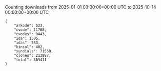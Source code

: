 
Counting downloads from 2025-01-01 00:00:00+00:00 UTC to 2025-10-14 00:00:00+00:00 UTC

```
{
    "arkode": 523,
    "cvode": 11708,
    "cvodes": 9443,
    "ida": 1305,
    "idas": 583,
    "kinsol": 402,
    "sundials": 71560,
    "clones": 213887,
    "total": 309411
}
```
